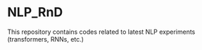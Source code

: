 # NLP_RnD
This repository contains codes related to latest NLP experiments (transformers, RNNs, etc.)
